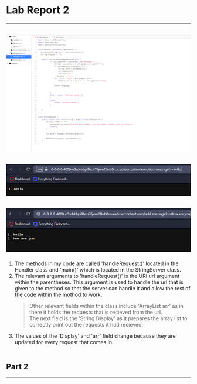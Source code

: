 # Lab Report 2
---
![First Input](StringServercode.png)
---
![Code for StringServer](hello.PNG)
---
![Second Input](https://github.com/Pedroo-A/CSE-15l-Lab-Report1/blob/main/How%20are%20you.PNG)
---
1. The methods in my code are called 'handleRequest()' located in the Handler class and 'main()' which is located in the StringServer class.
2. The relevant arguments to 'handleRequest()' is the URI url argument within the parentheses. This argument is used to handle the url that is given to the method so that the server can handle it and allow the rest of the code within the mothod to work. <br>
   > Other relevant fields within the class include 'ArrayList<String> arr' as in there it holds the requests that is recieved from the url. <br>
   > The next field is the 'String Display' as it prepares the array list to correctly print out the requests it had recieved.<br>
3. The values of the 'Display' and 'arr' field change because they are updated for every request that comes in.<br><br>
## Part 2
---
